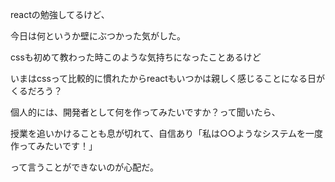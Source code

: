 reactの勉強してるけど、

今日は何というか壁にぶつかった気がした。

cssも初めて教わった時このような気持ちになったことあるけど

いまはcssって比較的に慣れたからreactもいつかは親しく感じることになる日がくるだろう？

個人的には、開発者として何を作ってみたいですか？って聞いたら、

授業を追いかけることも息が切れて、自信あり「私は○○ようなシステムを一度作ってみたいです！」

って言うことができないのが心配だ。

